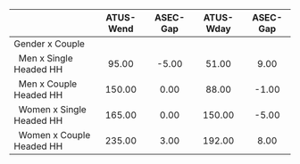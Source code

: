 
|                      |    ATUS-Wend |     ASEC-Gap |    ATUS-Wday |     ASEC-Gap |
| -------------------- | :----------: | :----------: | :----------: | :----------: |
| Gender x Couple      |              |              |              |              |
| &nbsp;&nbsp;Men x Single Headed HH |        95.00 |        -5.00 |        51.00 |         9.00 |
| &nbsp;&nbsp;Men x Couple Headed HH |       150.00 |         0.00 |        88.00 |        -1.00 |
| &nbsp;&nbsp;Women x Single Headed HH |       165.00 |         0.00 |       150.00 |        -5.00 |
| &nbsp;&nbsp;Women x Couple Headed HH |       235.00 |         3.00 |       192.00 |         8.00 |

